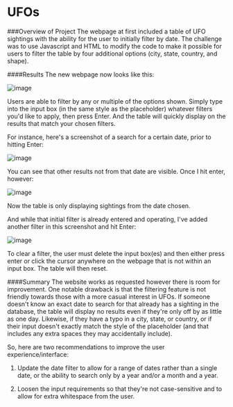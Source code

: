 # UFOs

###Overview of Project
The webpage at first included a table of UFO sightings with the ability for the user to initially filter by date. The challenge was to use Javascript and HTML to modify the code to make it possible for users to filter the table by four additional options (city, state, country, and shape).

####Results
The new webpage now looks like this:

![image](https://user-images.githubusercontent.com/107162310/186045474-7580e4cb-5eba-45fa-8268-b74a9121da4f.png)

Users are able to filter by any or multiple of the options shown. Simply type into the input box (in the same style as the placeholder) whatever filters you'd like to apply, then press Enter. And the table will quickly display on the results that match your chosen filters.

For instance, here's a screenshot of a search for a certain date, prior to hitting Enter:

![image](https://user-images.githubusercontent.com/107162310/186045701-c0ad7396-efb3-4f4e-b837-e18e64a93830.png)

You can see that other results not from that date are visible. Once I hit enter, however:

![image](https://user-images.githubusercontent.com/107162310/186045749-8c345c0d-68df-4673-a163-8da5ec94e41c.png)

Now the table is only displaying sightings from the date chosen.

And while that initial filter is already entered and operating, I've added another filter in this screenshot and hit Enter:

![image](https://user-images.githubusercontent.com/107162310/186045853-41bfd108-4f27-4564-aaac-615d81bd8470.png)

To clear a filter, the user must delete the input box(es) and then either press enter or click the cursor anywhere on the webpage that is not within an input box. The table will then reset.

####Summary
The website works as requested however there is room for improvement. One notable drawback is that the filtering feature is not friendly towards those with a more casual interest in UFOs. If someone doesn't know an exact date to search for that already has a sighting in the database, the table will display no results even if they're only off by as little as one day. Likewise, if they have a typo in a city, state, or country, or if their input doesn't exactly match the style of the placeholder (and that includes any extra spaces they may accidentally include).

So, here are two recommendations to improve the user experience/interface:

1. Update the date filter to allow for a range of dates rather than a single date, or the ability to search only by a year and/or a month and a year.

2. Loosen the input requirements so that they're not case-sensitive and to allow for extra whitespace from the user.

